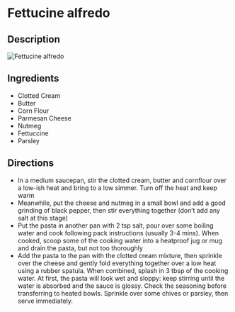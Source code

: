 # Fettucine alfredo

## Description
![Fettucine alfredo](https://www.themealdb.com/images/media/meals/uquqtu1511178042.jpg "Fettucine alfredo")

## Ingredients
- Clotted Cream
- Butter
- Corn Flour
- Parmesan Cheese
- Nutmeg
- Fettuccine
- Parsley

## Directions
- In a medium saucepan, stir the clotted cream, butter and cornflour over a low-ish heat and bring to a low simmer. Turn off the heat and keep warm
- Meanwhile, put the cheese and nutmeg in a small bowl and add a good grinding of black pepper, then stir everything together (don’t add any salt at this stage)
- Put the pasta in another pan with 2 tsp salt, pour over some boiling water and cook following pack instructions (usually 3-4 mins). When cooked, scoop some of the cooking water into a heatproof jug or mug and drain the pasta, but not too thoroughly
- Add the pasta to the pan with the clotted cream mixture, then sprinkle over the cheese and gently fold everything together over a low heat using a rubber spatula. When combined, splash in 3 tbsp of the cooking water. At first, the pasta will look wet and sloppy: keep stirring until the water is absorbed and the sauce is glossy. Check the seasoning before transferring to heated bowls. Sprinkle over some chives or parsley, then serve immediately.
